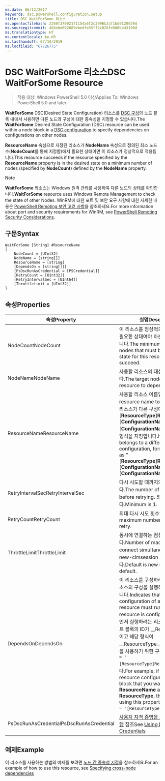 ```yaml
---
ms.date: 06/12/2017
keywords: dsc,powershell,configuration,setup
title: DSC WaitForSome 리소스
ms.openlocfilehash: 2260f37002171154a6f2c3996b2af1bd9120039d
ms.sourcegitcommit: 46bebe692689ebedfe65ff2c828fe666b443198d
ms.translationtype: HT
ms.contentlocale: ko-KR
ms.lasthandoff: 07/10/2019
ms.locfileid: "67726775"
---
```

# <a name="dsc-waitforsome-resource"></a><span data-ttu-id="389d4-103">DSC WaitForSome 리소스</span><span class="sxs-lookup"><span data-stu-id="389d4-103">DSC WaitForSome Resource</span></span>

> <span data-ttu-id="389d4-104">적용 대상: Windows PowerShell 5.0 이상</span><span class="sxs-lookup"><span data-stu-id="389d4-104">Applies To: Windows PowerShell 5.0 and later</span></span>

<span data-ttu-id="389d4-105">**WaitForSome** DSC(Desired State Configuration) 리소스를 [DSC 구성](../../../configurations/configurations.md)의 노드 블록 내에서 사용하면 다른 노드의 구성에 대한 종속성을 지정할 수 있습니다.</span><span class="sxs-lookup"><span data-stu-id="389d4-105">The **WaitForSome** Desired State Configuration (DSC) resource can be used within a node block in a [DSC configuration](../../../configurations/configurations.md) to specify dependencies on configurations on other nodes.</span></span>

<span data-ttu-id="389d4-106">**ResourceName** 속성으로 지정된 리소스가 **NodeName** 속성으로 정의된 최소 노드 수(**NodeCount**를 통해 지정함)에서 필요한 상태이면 이 리소스가 정상적으로 적용됩니다.</span><span class="sxs-lookup"><span data-stu-id="389d4-106">This resource succeeds if the resource specified by the **ResourceName** property is in the desired state on a minimum number of nodes (specified by **NodeCount**) defined by the **NodeName** property.</span></span>

> [!NOTE]
> <span data-ttu-id="389d4-107">**WaitForSome** 리소스는 Windows 원격 관리를 사용하여 다른 노드의 상태를 확인합니다.</span><span class="sxs-lookup"><span data-stu-id="389d4-107">**WaitForSome** resource uses Windows Remote Management to check the state of other Nodes.</span></span>
> <span data-ttu-id="389d4-108">WinRM에 대한 포트 및 보안 요구 사항에 대한 자세한 내용은 [PowerShell Remoting 보안 고려 사항](/powershell/scripting/learn/remoting/winrmsecurity?view=powershell-6)을 참조하세요.</span><span class="sxs-lookup"><span data-stu-id="389d4-108">For more information about port and security requirements for WinRM, see [PowerShell Remoting Security Considerations](/powershell/scripting/learn/remoting/winrmsecurity?view=powershell-6).</span></span>

## <a name="syntax"></a><span data-ttu-id="389d4-109">구문</span><span class="sxs-lookup"><span data-stu-id="389d4-109">Syntax</span></span>

```
WaitForSome [String] #ResourceName
{
    NodeCount = [UInt32]
    NodeName = [string[]]
    ResourceName = [string]
    [DependsOn = [string[]]]
    [PsDscRunAsCredential = [PSCredential]]
    [RetryCount = [UInt32]]
    [RetryIntervalSec = [UInt64]]
    [ThrottleLimit = [UInt32]]
}
```

## <a name="properties"></a><span data-ttu-id="389d4-110">속성</span><span class="sxs-lookup"><span data-stu-id="389d4-110">Properties</span></span>

|  <span data-ttu-id="389d4-111">속성</span><span class="sxs-lookup"><span data-stu-id="389d4-111">Property</span></span>  |  <span data-ttu-id="389d4-112">설명</span><span class="sxs-lookup"><span data-stu-id="389d4-112">Description</span></span>   |
|---|---|
| <span data-ttu-id="389d4-113">NodeCount</span><span class="sxs-lookup"><span data-stu-id="389d4-113">NodeCount</span></span>| <span data-ttu-id="389d4-114">이 리소스를 정상적으로 적용하려면 필요한 상태여야 하는 최소 노드 수입니다.</span><span class="sxs-lookup"><span data-stu-id="389d4-114">The minimum number of nodes that must be in the desired state for this resource to succeed.</span></span>|
| <span data-ttu-id="389d4-115">NodeName</span><span class="sxs-lookup"><span data-stu-id="389d4-115">NodeName</span></span>| <span data-ttu-id="389d4-116">사용할 리소스의 대상 노드입니다.</span><span class="sxs-lookup"><span data-stu-id="389d4-116">The target nodes of the resource to depend on.</span></span>|
| <span data-ttu-id="389d4-117">ResourceName</span><span class="sxs-lookup"><span data-stu-id="389d4-117">ResourceName</span></span>| <span data-ttu-id="389d4-118">사용할 리소스 이름입니다.</span><span class="sxs-lookup"><span data-stu-id="389d4-118">The resource name to depend on.</span></span> <span data-ttu-id="389d4-119">이 리소스가 다른 구성에 속하는 경우 "[__ResourceType__]__ResourceName__::[__ConfigurationName__]::[__ConfigurationName__]"으로 이름의 형식을 지정합니다.</span><span class="sxs-lookup"><span data-stu-id="389d4-119">If this resource belongs to a different configuration, format the name as "[__ResourceType__]__ResourceName__::[__ConfigurationName__]::[__ConfigurationName__]"</span></span>|
| <span data-ttu-id="389d4-120">RetryIntervalSec</span><span class="sxs-lookup"><span data-stu-id="389d4-120">RetryIntervalSec</span></span>| <span data-ttu-id="389d4-121">다시 시도할 때까지의 시간(초)입니다.</span><span class="sxs-lookup"><span data-stu-id="389d4-121">The number of seconds before retrying.</span></span> <span data-ttu-id="389d4-122">최소값은 1입니다.</span><span class="sxs-lookup"><span data-stu-id="389d4-122">Minimum is 1.</span></span>|
| <span data-ttu-id="389d4-123">RetryCount</span><span class="sxs-lookup"><span data-stu-id="389d4-123">RetryCount</span></span>| <span data-ttu-id="389d4-124">최대 다시 시도 횟수입니다.</span><span class="sxs-lookup"><span data-stu-id="389d4-124">The maximum number of times to retry.</span></span>|
| <span data-ttu-id="389d4-125">ThrottleLimit</span><span class="sxs-lookup"><span data-stu-id="389d4-125">ThrottleLimit</span></span>| <span data-ttu-id="389d4-126">동시에 연결하는 컴퓨터의 수입니다.</span><span class="sxs-lookup"><span data-stu-id="389d4-126">Number of machines to connect simultaneously.</span></span> <span data-ttu-id="389d4-127">기본값은 new-cimsession 기본값입니다.</span><span class="sxs-lookup"><span data-stu-id="389d4-127">Default is new-cimsession default.</span></span>|
| <span data-ttu-id="389d4-128">DependsOn</span><span class="sxs-lookup"><span data-stu-id="389d4-128">DependsOn</span></span> | <span data-ttu-id="389d4-129">이 리소스를 구성하려면 먼저 다른 리소스의 구성을 실행해야 함을 나타냅니다.</span><span class="sxs-lookup"><span data-stu-id="389d4-129">Indicates that the configuration of another resource must run before this resource is configured.</span></span> <span data-ttu-id="389d4-130">예를 들어, 먼저 실행하려는 리소스 구성 스크립트 블록의 ID가 __ResourceName__이고 해당 형식이 __ResourceType__일 경우, 이 속성을 사용하기 위한 구문은 `DependsOn = "[ResourceType]ResourceName"`입니다.</span><span class="sxs-lookup"><span data-stu-id="389d4-130">For example, if the ID of the resource configuration script block that you want to run first is __ResourceName__ and its type is __ResourceType__, the syntax for using this property is `DependsOn = "[ResourceType]ResourceName"`.</span></span>|
| <span data-ttu-id="389d4-131">PsDscRunAsCredential</span><span class="sxs-lookup"><span data-stu-id="389d4-131">PsDscRunAsCredential</span></span> | <span data-ttu-id="389d4-132">[사용자 자격 증명을 사용하여 DSC 실행](https://docs.microsoft.com/powershell/dsc/runasuser) 참조</span><span class="sxs-lookup"><span data-stu-id="389d4-132">See [Using DSC with User Credentials](https://docs.microsoft.com/powershell/dsc/runasuser)</span></span> |

## <a name="example"></a><span data-ttu-id="389d4-133">예제</span><span class="sxs-lookup"><span data-stu-id="389d4-133">Example</span></span>

<span data-ttu-id="389d4-134">이 리소스를 사용하는 방법의 예제를 보려면 [노드 간 종속성 지정](../../../configurations/crossNodeDependencies.md)을 참조하세요.</span><span class="sxs-lookup"><span data-stu-id="389d4-134">For an example of how to use this resource, see [Specifying cross-node dependencies](../../../configurations/crossNodeDependencies.md)</span></span>
